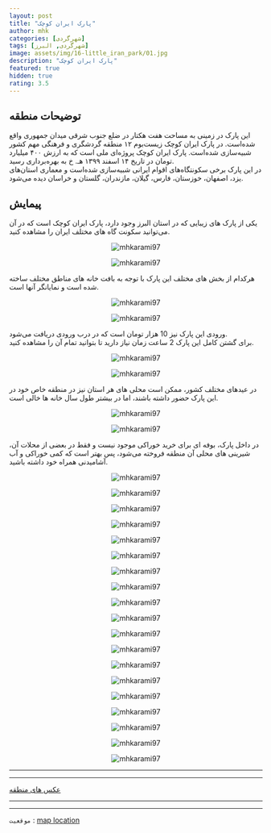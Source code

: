 ```yaml
---
layout: post
title: "پارک ایران کوچک"
author: mhk
categories: [شهر‌گردی]
tags: [شهر‌گردی, البرز]
image: assets/img/16-little_iran_park/01.jpg
description: "پارک ایران کوچک"
featured: true
hidden: true
rating: 3.5
---
```


## توضیحات منطقه
این پارک در زمینی به مساحت هفت هکتار در ضلع جنوب شرقی میدان جمهوری واقع شده‌است. در پارک ایران کوچک زیست‌بوم ۱۲ منطقه گردشگری و فرهنگی مهم کشور شبیه‌سازی شده‌است. پارک ایران کوچک پروژه‌ای ملی است که به ارزش ۴۰۰ میلیارد تومان در تاریخ ۱۴ اسفند ۱۳۹۹ هـ. خ به بهره‌برداری رسید.  
در این پارک برخی سکونتگاه‌های اقوام ایرانی شبیه‌سازی شده‌است و معماری استان‌های یزد، اصفهان، خوزستان، فارس، گیلان، مازندران، گلستان و خراسان دیده می‌شود.   

## پیمایش
یکی از پارک های زیبایی که در استان البرز وجود دارد، پارک ایران کوچک است که در آن می‌توانید سکونت گاه های مختلف ایران را مشاهده کنید.  

<p align="center">
  <img src="/assets/img/16-little_iran_park/02.jpg" alt="mhkarami97" />
</p>

<p align="center">
  <img src="/assets/img/16-little_iran_park/03.jpg" alt="mhkarami97" />
</p>

هرکدام از بخش های مختلف این پارک با توجه به بافت خانه های مناطق مختلف ساخته شده است و نمایانگر آنها است.  

<p align="center">
  <img src="/assets/img/16-little_iran_park/04.jpg" alt="mhkarami97" />
</p>

<p align="center">
  <img src="/assets/img/16-little_iran_park/05.jpg" alt="mhkarami97" />
</p>

ورودی این پارک نیز 10 هزار تومان است که در درب ورودی دریافت می‌شود.  
برای گشتن کامل این پارک 2 ساعت زمان نیاز دارید تا بتوانید تمام آن را مشاهده کنید.  

<p align="center">
  <img src="/assets/img/16-little_iran_park/06.jpg" alt="mhkarami97" />
</p>

<p align="center">
  <img src="/assets/img/16-little_iran_park/07.jpg" alt="mhkarami97" />
</p>

در عیدهای مختلف کشور، ممکن است محلی های هر استان نیز در منطقه خاص خود در این پارک حضور داشته باشند، اما در بیشتر طول سال خانه ها خالی است.  

<p align="center">
  <img src="/assets/img/16-little_iran_park/08.jpg" alt="mhkarami97" />
</p>

<p align="center">
  <img src="/assets/img/16-little_iran_park/09.jpg" alt="mhkarami97" />
</p>

در داخل پارک، بوفه ای برای خرید خوراکی موجود نیست و فقط در بعضی از محلات آن، شیرینی های محلی آن منطقه فروخته می‌شود، پس بهتر است که کمی خوراکی و آب آشامیدنی همراه خود داشته باشید.  

<p align="center">
  <img src="/assets/img/16-little_iran_park/10.jpg" alt="mhkarami97" />
</p>

<p align="center">
  <img src="/assets/img/16-little_iran_park/11.jpg" alt="mhkarami97" />
</p>

<p align="center">
  <img src="/assets/img/16-little_iran_park/12.jpg" alt="mhkarami97" />
</p>

<p align="center">
  <img src="/assets/img/16-little_iran_park/13.jpg" alt="mhkarami97" />
</p>

<p align="center">
  <img src="/assets/img/16-little_iran_park/14.jpg" alt="mhkarami97" />
</p>

<p align="center">
  <img src="/assets/img/16-little_iran_park/15.jpg" alt="mhkarami97" />
</p>

<p align="center">
  <img src="/assets/img/16-little_iran_park/16.jpg" alt="mhkarami97" />
</p>

<p align="center">
  <img src="/assets/img/16-little_iran_park/17.jpg" alt="mhkarami97" />
</p>

<p align="center">
  <img src="/assets/img/16-little_iran_park/18.jpg" alt="mhkarami97" />
</p>

<p align="center">
  <img src="/assets/img/16-little_iran_park/19.jpg" alt="mhkarami97" />
</p>

<p align="center">
  <img src="/assets/img/16-little_iran_park/20.jpg" alt="mhkarami97" />
</p>

<p align="center">
  <img src="/assets/img/16-little_iran_park/21.jpg" alt="mhkarami97" />
</p>

<p align="center">
  <img src="/assets/img/16-little_iran_park/22.jpg" alt="mhkarami97" />
</p>

<p align="center">
  <img src="/assets/img/16-little_iran_park/23.jpg" alt="mhkarami97" />
</p>

<p align="center">
  <img src="/assets/img/16-little_iran_park/24.jpg" alt="mhkarami97" />
</p>

<p align="center">
  <img src="/assets/img/16-little_iran_park/25.jpg" alt="mhkarami97" />
</p>

<p align="center">
  <img src="/assets/img/16-little_iran_park/26.jpg" alt="mhkarami97" />
</p>

<p align="center">
  <img src="/assets/img/16-little_iran_park/27.jpg" alt="mhkarami97" />
</p>

<p align="center">
  <img src="/assets/img/16-little_iran_park/28.jpg" alt="mhkarami97" />
</p>


---
---

[عکس های منطقه](https://www.instagram.com/p/CWDRYpzohxt)  

---
---

`موقعیت` : [map location](https://www.google.com/maps/place/Little+Iran+Park/@35.8326336,50.9806137,15z/data=!4m5!3m4!1s0x0:0xc48b5dd591ad845b!8m2!3d35.8326336!4d50.9806137)
